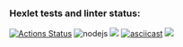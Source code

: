 ### Hexlet tests and linter status:
[![Actions Status](https://github.com/flickystyle/frontend-project-lvl2/workflows/hexlet-check/badge.svg)](https://github.com/flickystyle/frontend-project-lvl2/actions)
![nodejs](https://github.com/flickystyle/frontend-project-lvl2/actions/workflows/nodejs.yml/badge.svg)
<a href="https://codeclimate.com/github/flickystyle/frontend-project-lvl2/maintainability"><img src="https://api.codeclimate.com/v1/badges/71aa804270a1649a7ca5/maintainability" /></a>
[![asciicast](https://asciinema.org/a/459013.svg)](https://asciinema.org/a/459013)
<a href="https://codeclimate.com/github/flickystyle/frontend-project-lvl2/test_coverage"><img src="https://api.codeclimate.com/v1/badges/71aa804270a1649a7ca5/test_coverage" /></a>